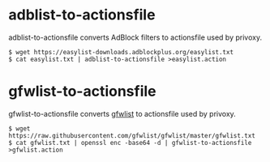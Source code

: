 # adblist-to-actionsfile
adblist-to-actionsfile converts AdBlock filters to actionsfile used by privoxy.
```
$ wget https://easylist-downloads.adblockplus.org/easylist.txt
$ cat easylist.txt | adblist-to-actionsfile >easylist.action
```

# gfwlist-to-actionsfile
gfwlist-to-actionsfile converts [gfwlist](https://github.com/gfwlist/gfwlist) to actionsfile used by privoxy.
```
$ wget https://raw.githubusercontent.com/gfwlist/gfwlist/master/gfwlist.txt
$ cat gfwlist.txt | openssl enc -base64 -d | gfwlist-to-actionsfile >gfwlist.action
```
